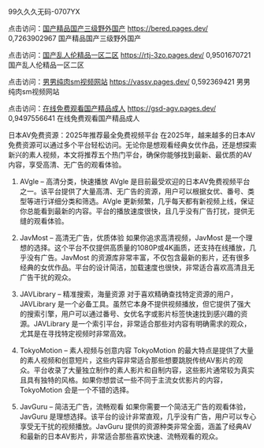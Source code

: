 99久久久无码-0707YX

点击访问：<a href="https://bered.pages.dev/">国产精品国产三级野外国产</a>	https://bered.pages.dev/		0,7263902967	国产精品国产三级野外国产				

点击访问：<a href="https://rtj-3zo.pages.dev/">国产乱人伦精品一区二区</a>	https://rtj-3zo.pages.dev/		0,9501670721	国产乱人伦精品一区二区			

点击访问：<a href="https://vassv.pages.dev/">男男纯肉sm视频网站</a>	https://vassv.pages.dev/		0,592369421	男男纯肉sm视频网站					

点击访问：<a href="https://gsd-agv.pages.dev/">在线免费观看国产精品成人</a>	https://gsd-agv.pages.dev/		0,9497556641	在线免费观看国产精品成人				

日本AV免费资源：2025年推荐最全免费视频平台
在2025年，越来越多的日本AV免费资源可以通过多个平台轻松访问。无论你是想观看经典女优作品，还是想探索新兴的素人视频，本文将推荐五个热门平台，确保你能够找到最新、最优质的AV内容，享受高清、无广告的观看体验。

1. AVgle – 高清分类，快速播放
AVgle 是目前最受欢迎的日本AV免费视频平台之一。该平台提供了大量高清、无广告的资源，用户可以根据女优、番号、类型等进行详细分类和筛选。AVgle 更新频繁，几乎每天都有新视频上线，保证你总能看到最新的内容。平台的播放速度很快，且几乎没有广告打扰，提供无缝的观看体验。

2. JavMost – 高清无广告，优质体验
如果你追求高清视频，JavMost 是一个理想的选择。这个平台不仅提供高质量的1080P或4K画质，还支持在线播放，几乎没有广告。JavMost 的资源库非常丰富，不仅包含最新的影片，还有很多经典的女优作品。平台的设计简洁，加载速度也很快，非常适合喜欢高清且无广告干扰的观众。

3. JAVLibrary – 精准搜索，海量资源
对于喜欢精确查找特定资源的用户，JAVLibrary 是一个必备工具。虽然它本身不提供视频播放，但它提供了强大的搜索引擎，用户可以通过番号、女优名字或影片标签快速找到感兴趣的资源。JAVLibrary 是一个索引平台，非常适合那些对内容有明确需求的观众，尤其是在寻找特定视频时非常高效。

4. TokyoMotion – 素人视频与创意内容
TokyoMotion 的最大特点是提供了大量的素人视频和创意短片，这些内容非常适合那些想要跳脱传统AV影片的观众。平台收录了大量独立制作的素人影片和自制内容，这些影片通常较为真实且具有独特的风格。如果你想尝试一些不同于主流女优影片的内容，TokyoMotion 会是一个不错的选择。

5. JavGuru – 简洁无广告，流畅观看
如果你需要一个简洁无广告的观看体验，JavGuru 是理想选择。该平台的设计非常直观，几乎没有广告，用户可以专心享受无干扰的视频播放。JavGuru 提供的资源种类非常全面，涵盖了经典AV和最新的日本AV影片，非常适合那些喜欢快速、流畅观看的观众。

<span style="display:none;">[Canonical link]( https://github.com/moimoi20250707/moimoi9 ）</span>
